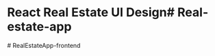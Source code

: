 # React Real Estate UI Design#   R e a l - e s t a t e - a p p  
 #   R e a l E s t a t e A p p - f r o n t e n d  
 